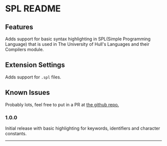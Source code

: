 # SPL README

## Features

Adds support for basic syntax highlighting in SPL(Simple Programming Language) that is used in The University of Hull's Languages and their Compilers module.

## Extension Settings

Adds support for `.spl` files.

## Known Issues

Probably lots, feel free to put in a PR at [the github repo.](https://github.com/J-Gore/SPL-vsc-extension)


### 1.0.0

Initial release with basic highlighting for keywords, identifiers and character constants.


-----------------------------------------------------------------------------------------------------------


